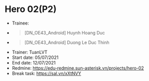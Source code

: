 # Hero 02(P2)
* Trainee:
* > [DN_OE43_Android] Huynh Hoang Duc
* > [DN_OE43_Android] Duong Le Duc Thinh 
* Trainer: TuanLVT
* Start date: 05/07/2021
* End date: 12/07/2021
* Redmine: https://edu-redmine.sun-asterisk.vn/projects/hero-02 
* Break task: https://sal.vn/xXtNVY
